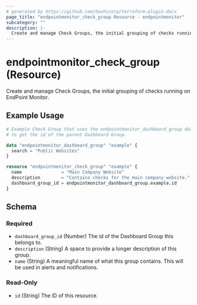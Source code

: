 ```yaml
---
# generated by https://github.com/hashicorp/terraform-plugin-docs
page_title: "endpointmonitor_check_group Resource - endpointmonitor"
subcategory: ""
description: |-
  Create and manage Check Groups, the initial grouping of checks running on EndPoint Monitor.
---
```


# endpointmonitor_check_group (Resource)

Create and manage Check Groups, the initial grouping of checks running on EndPoint Monitor.

## Example Usage

```terraform
# Example Check Group that uses the endpointmonitor_dashboard_group data source 
# to get the id of the parent Dashboard Group.

data "endpointmonitor_dashboard_group" "example" {
  search = "Public Websites"
}

resource "endpointmonitor_check_group" "example" {
  name               = "Main Company Website"
  description        = "Contains checks for the main company website."
  dashboard_group_id = endpointmonitor_dashboard_group.example.id
}
```

<!-- schema generated by tfplugindocs -->
## Schema

### Required

- `dashboard_group_id` (Number) The id of the Dashboard Group this belongs to.
- `description` (String) A space to provide a longer description of this group.
- `name` (String) A meaningful name of what this group contains. This will be used in alerts and notifications.

### Read-Only

- `id` (String) The ID of this resource.


